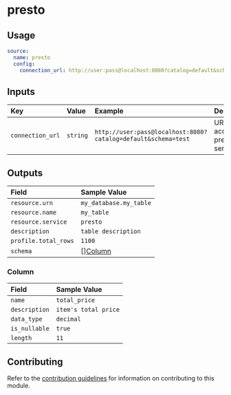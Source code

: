 # presto

## Usage

```yaml
source:
  name: presto
  config:
    connection_url: http://user:pass@localhost:8080?catalog=default&schema=test
```

## Inputs

| Key | Value | Example | Description |    |
| :-- | :---- | :------ | :---------- | :- |
| `connection_url` | `string` | `http://user:pass@localhost:8080?catalog=default&schema=test` | URL to access the presto server | *required* |

## Outputs

| Field                | Sample Value           |
|:---------------------|:-----------------------|
| `resource.urn`       | `my_database.my_table` |
| `resource.name`      | `my_table`             |
| `resource.service`   | `presto`               |
| `description`        | `table description`    |
| `profile.total_rows` | `1100`                 |
| `schema`             | [][Column](#column)    |

### Column

| Field         | Sample Value         |
|:--------------|:---------------------|
| `name`        | `total_price`        |
| `description` | `item's total price` |
| `data_type`   | `decimal`            |
| `is_nullable` | `true`               |
| `length`      | `11`                 |

## Contributing

Refer to the [contribution guidelines](../../../docs/contribute/guide.md#adding-a-new-extractor) for information on contributing to this module.
